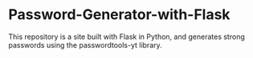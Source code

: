 # Password-Generator-with-Flask
This repository is a site built with Flask in Python, and generates strong passwords using the passwordtools-yt library.
